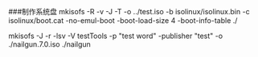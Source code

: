 ###制作系统盘
mkisofs -R -v -J -T -o ../test.iso -b isolinux/isolinux.bin -c isolinux/boot.cat -no-emul-boot -boot-load-size 4 -boot-info-table ./


mkisofs -J -r -lsv -V testTools -p "test word" -publisher "test" -o ./nailgun.7.0.iso ./nailgun
